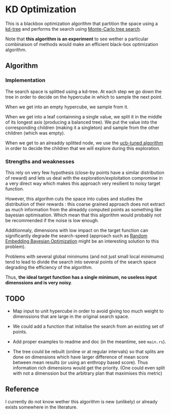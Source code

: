 # KD Optimization

This is a blackbox optimization algorithm that partition the space using a [kd-tree](https://en.wikipedia.org/wiki/K-d_tree) and performs the search using [Monte-Carlo tree search](https://en.wikipedia.org/wiki/Monte_Carlo_tree_search).

Note that **this algorithm is an experiment** to see wether a particular combinaison of methods would make an efficient black-box optimization algorithm.

## Algorithm

### Implementation

The search space is splitted using a kd-tree. At each step we go down the tree in order to decide on the hypercube in which to sample the next point.

When we get into an empty hypercube, we sample from it.

When we get into a leaf containning a single value, we split it in the middle of its longest axis (producing a balanced tree).
We put the value into the corresponding children (making it a singleton) and sample from the other children (which was empty).

When we get to an alreaddy splitted node, we use the [ucb-tuned algorithm](http://imagine.enpc.fr/~audibert/ucbtuned0.5.pdf) in order to decide the children that we will explore during this exploration.

### Strengths and weaknesses

This rely on very few hypothesis (close-by points have a similar distribution of reward) and lets us deal with the exploration/exploitation compromise in a very direct way which makes this approach very resilient to noisy target function.

However, this algorihm cuts the space into cubes and studies the distribution of their rewards : this coarse grained approach does not extract as much information from the alreaddy computed points as something like bayesian optimisation. Which mean that this algorithm would probably not be recommended if the noise is low enough.

Additionnaly, dimensions with low impact on the target function can significantly degrade the search-speed (approach such as [Random Embedding Bayesian Optimization](https://ml.informatik.uni-freiburg.de/papers/16-JAIR-REMBO.pdf) might be an interesting solution to this problem).

Problems with several global minimums (and not just small local minimums) tend to lead to divide the search into several points of the search space degrading the efficiency of the algorithm.

Thus, **the ideal target function has a single minimum, no useless input dimenssions and is very noisy**.

## TODO

- Map input to unit hypercube in order to avoid giving too much weight to dimenssions that are large in the original search space.

- We could add a function that initialise the search from an existing set of points.

- Add proper examples to readme and doc (in the meantime, see `main.rs`).

- The tree could be rebuilt (online or at regular intervals)
so that splits are done on dimensions which have larger difference of mean score between mean results
(or using an enthropy based score).
Thus information rich dimensions would get the priority.
(One could even split with not a dimenssion but the arbitrary plan that maximises this metric)

## Reference

I currently do not know wether this algorithm is new (unlikely) or already exists somewhere in the literature.
